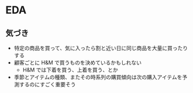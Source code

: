 # EDA

## 気づき

- 特定の商品を買って、気に入ったら割と近い日に同じ商品を大量に買ったりする
- 顧客ごとに H&M で買うものを決めているかもしれない
  - H&M では下着を買う、上着を買う、とか
- 季節とアイテムの種類、またその時系列の購買傾向は次の購入アイテムを予測するのにすごく重要そう
